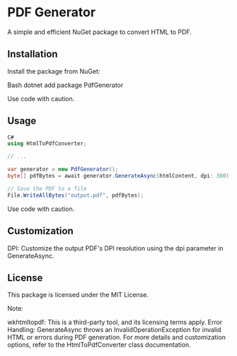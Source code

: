 # PDF Generator

A simple and efficient NuGet package to convert HTML to PDF.

## Installation

Install the package from NuGet:

Bash
dotnet add package PdfGenerator

Use code with caution.

## Usage

```csharp
C#
using HtmlToPdfConverter;

// ...

var generator = new PdfGenerator();
byte[] pdfBytes = await generator.GenerateAsync(htmlContent, dpi: 300);

// Save the PDF to a file
File.WriteAllBytes("output.pdf", pdfBytes);
```

Use code with caution.

## Customization

DPI: Customize the output PDF's DPI resolution using the dpi parameter in GenerateAsync.

## License

This package is licensed under the MIT License.

Note:

wkhtmltopdf: This is a third-party tool, and its licensing terms apply.
Error Handling: GenerateAsync throws an InvalidOperationException for invalid HTML or errors during PDF generation.
For more details and customization options, refer to the HtmlToPdfConverter class documentation.
